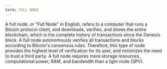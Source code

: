 ```yaml
---
term: FULL NODE
---
```


A full node, or "Full Node" in English, refers to a computer that runs a Bitcoin protocol client, and downloads, verifies, and stores the entire blockchain, which is the complete history of transactions since the Genesis block. A full node autonomously verifies all transactions and blocks according to Bitcoin's consensus rules. Therefore, this type of node provides the highest level of verification for its user, and minimizes the need to trust a third party. A full node requires more storage resources, computational power, RAM, and bandwidth than a light node (SPV).